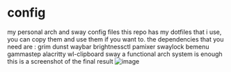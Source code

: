 # config
my personal arch and sway config files 
this repo has my dotfiles that i use, you can copy them and use them if you want to.
the dependencies that you need are : 
grim dunst waybar brightnessctl pamixer swaylock bemenu gammastep alacritty wl-clipboard sway
a functional arch system is enough
this is a screenshot of the final result
![image](https://user-images.githubusercontent.com/79902789/227132053-763c278a-8a3c-4e14-b703-5e1ea0561f65.png)
